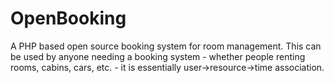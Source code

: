 OpenBooking
===========

A PHP based open source booking system for room management. This can be used by anyone needing a booking system - whether people renting rooms, cabins, cars, etc. - it is essentially user->resource->time association.
